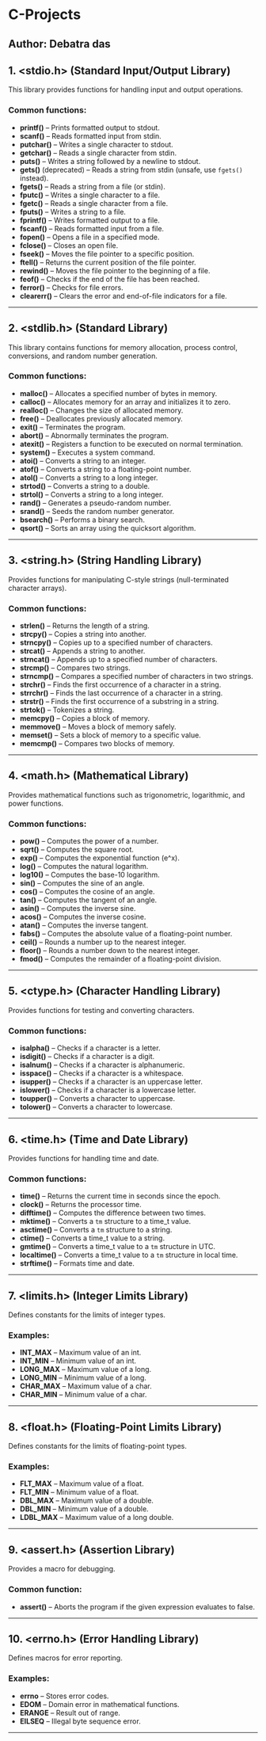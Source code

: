 # C-Projects

## Author: Debatra das

## 1. **<stdio.h> (Standard Input/Output Library)**

This library provides functions for handling input and output operations.

### Common functions:

- **printf()** – Prints formatted output to stdout.
- **scanf()** – Reads formatted input from stdin.
- **putchar()** – Writes a single character to stdout.
- **getchar()** – Reads a single character from stdin.
- **puts()** – Writes a string followed by a newline to stdout.
- **gets()** (deprecated) – Reads a string from stdin (unsafe, use `fgets()` instead).
- **fgets()** – Reads a string from a file (or stdin).
- **fputc()** – Writes a single character to a file.
- **fgetc()** – Reads a single character from a file.
- **fputs()** – Writes a string to a file.
- **fprintf()** – Writes formatted output to a file.
- **fscanf()** – Reads formatted input from a file.
- **fopen()** – Opens a file in a specified mode.
- **fclose()** – Closes an open file.
- **fseek()** – Moves the file pointer to a specific position.
- **ftell()** – Returns the current position of the file pointer.
- **rewind()** – Moves the file pointer to the beginning of a file.
- **feof()** – Checks if the end of the file has been reached.
- **ferror()** – Checks for file errors.
- **clearerr()** – Clears the error and end-of-file indicators for a file.

---

## 2. **<stdlib.h> (Standard Library)**

This library contains functions for memory allocation, process control, conversions, and random number generation.

### Common functions:

- **malloc()** – Allocates a specified number of bytes in memory.
- **calloc()** – Allocates memory for an array and initializes it to zero.
- **realloc()** – Changes the size of allocated memory.
- **free()** – Deallocates previously allocated memory.
- **exit()** – Terminates the program.
- **abort()** – Abnormally terminates the program.
- **atexit()** – Registers a function to be executed on normal termination.
- **system()** – Executes a system command.
- **atoi()** – Converts a string to an integer.
- **atof()** – Converts a string to a floating-point number.
- **atol()** – Converts a string to a long integer.
- **strtod()** – Converts a string to a double.
- **strtol()** – Converts a string to a long integer.
- **rand()** – Generates a pseudo-random number.
- **srand()** – Seeds the random number generator.
- **bsearch()** – Performs a binary search.
- **qsort()** – Sorts an array using the quicksort algorithm.

---

## 3. **<string.h> (String Handling Library)**

Provides functions for manipulating C-style strings (null-terminated character arrays).

### Common functions:

- **strlen()** – Returns the length of a string.
- **strcpy()** – Copies a string into another.
- **strncpy()** – Copies up to a specified number of characters.
- **strcat()** – Appends a string to another.
- **strncat()** – Appends up to a specified number of characters.
- **strcmp()** – Compares two strings.
- **strncmp()** – Compares a specified number of characters in two strings.
- **strchr()** – Finds the first occurrence of a character in a string.
- **strrchr()** – Finds the last occurrence of a character in a string.
- **strstr()** – Finds the first occurrence of a substring in a string.
- **strtok()** – Tokenizes a string.
- **memcpy()** – Copies a block of memory.
- **memmove()** – Moves a block of memory safely.
- **memset()** – Sets a block of memory to a specific value.
- **memcmp()** – Compares two blocks of memory.

---

## 4. **<math.h> (Mathematical Library)**

Provides mathematical functions such as trigonometric, logarithmic, and power functions.

### Common functions:

- **pow()** – Computes the power of a number.
- **sqrt()** – Computes the square root.
- **exp()** – Computes the exponential function (e^x).
- **log()** – Computes the natural logarithm.
- **log10()** – Computes the base-10 logarithm.
- **sin()** – Computes the sine of an angle.
- **cos()** – Computes the cosine of an angle.
- **tan()** – Computes the tangent of an angle.
- **asin()** – Computes the inverse sine.
- **acos()** – Computes the inverse cosine.
- **atan()** – Computes the inverse tangent.
- **fabs()** – Computes the absolute value of a floating-point number.
- **ceil()** – Rounds a number up to the nearest integer.
- **floor()** – Rounds a number down to the nearest integer.
- **fmod()** – Computes the remainder of a floating-point division.

---

## 5. **<ctype.h> (Character Handling Library)**

Provides functions for testing and converting characters.

### Common functions:

- **isalpha()** – Checks if a character is a letter.
- **isdigit()** – Checks if a character is a digit.
- **isalnum()** – Checks if a character is alphanumeric.
- **isspace()** – Checks if a character is a whitespace.
- **isupper()** – Checks if a character is an uppercase letter.
- **islower()** – Checks if a character is a lowercase letter.
- **toupper()** – Converts a character to uppercase.
- **tolower()** – Converts a character to lowercase.

---

## 6. **<time.h> (Time and Date Library)**

Provides functions for handling time and date.

### Common functions:

- **time()** – Returns the current time in seconds since the epoch.
- **clock()** – Returns the processor time.
- **difftime()** – Computes the difference between two times.
- **mktime()** – Converts a `tm` structure to a time_t value.
- **asctime()** – Converts a `tm` structure to a string.
- **ctime()** – Converts a time_t value to a string.
- **gmtime()** – Converts a time_t value to a `tm` structure in UTC.
- **localtime()** – Converts a time_t value to a `tm` structure in local time.
- **strftime()** – Formats time and date.

---

## 7. **<limits.h> (Integer Limits Library)**

Defines constants for the limits of integer types.

### Examples:

- **INT_MAX** – Maximum value of an int.
- **INT_MIN** – Minimum value of an int.
- **LONG_MAX** – Maximum value of a long.
- **LONG_MIN** – Minimum value of a long.
- **CHAR_MAX** – Maximum value of a char.
- **CHAR_MIN** – Minimum value of a char.

---

## 8. **<float.h> (Floating-Point Limits Library)**

Defines constants for the limits of floating-point types.

### Examples:

- **FLT_MAX** – Maximum value of a float.
- **FLT_MIN** – Minimum value of a float.
- **DBL_MAX** – Maximum value of a double.
- **DBL_MIN** – Minimum value of a double.
- **LDBL_MAX** – Maximum value of a long double.

---

## 9. **<assert.h> (Assertion Library)**

Provides a macro for debugging.

### Common function:

- **assert()** – Aborts the program if the given expression evaluates to false.

---

## 10. **<errno.h> (Error Handling Library)**

Defines macros for error reporting.

### Examples:

- **errno** – Stores error codes.
- **EDOM** – Domain error in mathematical functions.
- **ERANGE** – Result out of range.
- **EILSEQ** – Illegal byte sequence error.

---
